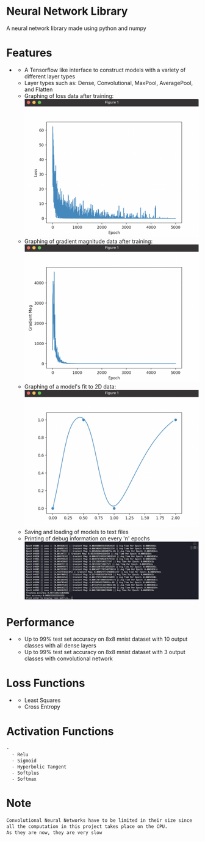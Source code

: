 # Neural Network Library

A neural network library made using python and numpy


# Features
  -
      - A Tensorflow like interface to construct models with a variety of different layer types
      - Layer types such as: Dense, Convolutional, MaxPool, AveragePool, and Flatten
      - Graphing of loss data after training:  ![](./img/loss.png)
      - Graphing of gradient magnitude data after training:  ![](./img/grad.png)
      - Graphing of a model's fit to 2D data: ![](./img/graph.png)
      - Saving and loading of models to text files
      - Printing of debug information on every 'n' epochs ![](./img/metrics.jpg)

 # Performance
   -
      - Up to 99% test set accuracy on 8x8 mnist dataset with 10 output classes with all dense layers
      - Up to 99% test set accuracy on 8x8 mnist dataset with 3 output classes with convolutional network
      
 # Loss Functions
   -
      - Least Squares
      - Cross Entropy

 # Activation Functions
    -
      - Relu
      - Sigmoid
      - Hyperbolic Tangent
      - Softplus
      - Softmax

 # Note
    Convolutional Neural Networks have to be limited in their size since all the computation in this project takes place on the CPU.
    As they are now, they are very slow